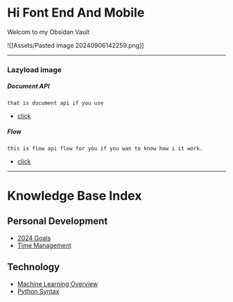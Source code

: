 # Hi Font End And Mobile
Welcom to my Obsidan Vault

![[Assets/Pasted image 20240906142259.png]]

---
### Lazyload image
##### Document API
	that is document api if you use 

- [click](CM/DOC/Lazyload/DOC.mb)

##### Flow
	this is flow api flow for you if you wan to know how i it work.

- [click](CM/Flow/Sprint33/File_S3_Lazyload)

---

# Knowledge Base Index

## Personal Development
- [2024 Goals](Personal_Development/2024_Goals.md)
- [Time Management](Personal_Development/Time_Management.md)

## Technology
- [Machine Learning Overview](Technology/Machine_Learning_Overview.md)
- [Python Syntax](Technology/Python_Syntax.md)

